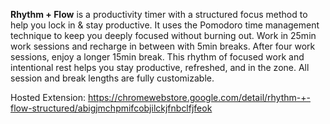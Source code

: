 **Rhythm + Flow** is a productivity timer with a structured focus method to help you lock in & stay productive. 
It uses the Pomodoro time management technique to keep you deeply focused without burning out. Work in 25min work sessions and recharge in between with 5min breaks. After four work sessions, enjoy a longer 15min break.
This rhythm of focused work and intentional rest helps you stay productive, refreshed, and in the zone. All session and break lengths are fully customizable.

Hosted Extension: https://chromewebstore.google.com/detail/rhythm-+-flow-structured/abigjmchpmifcobjilckjfnbclfjfeok

